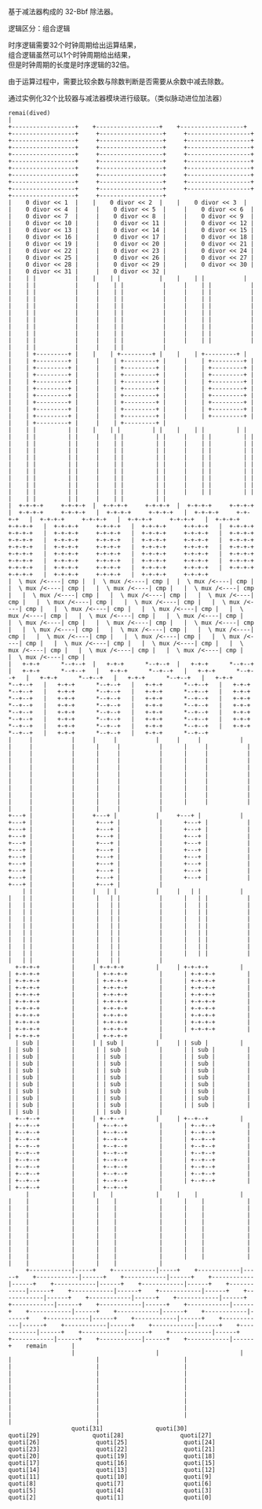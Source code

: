 基于减法器构成的 32-Bbf 除法器。

逻辑区分：组合逻辑

时序逻辑需要$`32`$个时钟周期给出运算结果， \
组合逻辑虽然可以$`1`$个时钟周期给出结果，  \
但是时钟周期的长度是时序逻辑的$`32`$倍。

由于运算过程中，需要比较余数与除数判断是否需要从余数中减去除数。

通过实例化$`32`$个比较器与减法器模块进行级联。（类似脉动进位加法器）

    remai(dived)                                                                                                                                                                                                                                                                                                                                                                                                                                                                                                                                                                                                                                                                                                                                                                                                                  
    |                                                                                                                                                                                                                                                                                                                                                                                                                                                                                                                                                                                                                                                                                                                                                                                                                             
    +------------------+    +------------------+    +------------------+    +------------------+     +------------------+     +------------------+     +------------------+     +------------------+     +------------------+     +------------------+     +------------------+     +------------------+     +------------------+     +------------------+     +------------------+     +------------------+     +------------------+     +------------------+     +------------------+     +------------------+     +------------------+     +------------------+     +------------------+     +------------------+     +------------------+     +------------------+     +------------------+     +------------------+     +------------------+     +------------------+     +------------------+     +------------------+      
    |    0 divor << 1  |    |    0 divor << 2  |    |    0 divor << 3  |    |    0 divor << 4  |     |    0 divor << 5  |     |    0 divor << 6  |     |    0 divor << 7  |     |    0 divor << 8  |     |    0 divor << 9  |     |    0 divor << 10 |     |    0 divor << 11 |     |    0 divor << 12 |     |    0 divor << 13 |     |    0 divor << 14 |     |    0 divor << 15 |     |    0 divor << 16 |     |    0 divor << 17 |     |    0 divor << 18 |     |    0 divor << 19 |     |    0 divor << 20 |     |    0 divor << 21 |     |    0 divor << 22 |     |    0 divor << 23 |     |    0 divor << 24 |     |    0 divor << 25 |     |    0 divor << 26 |     |    0 divor << 27 |     |    0 divor << 28 |     |    0 divor << 29 |     |    0 divor << 30 |     |    0 divor << 31 |     |    0 divor << 32 |      
    |    | |           |    |    | |           |    |    | |           |    |    | |           |     |    | |           |     |    | |           |     |    | |           |     |    | |           |     |    | |           |     |    | |           |     |    | |           |     |    | |           |     |    | |           |     |    | |           |     |    | |           |     |    | |           |     |    | |           |     |    | |           |     |    | |           |     |    | |           |     |    | |           |     |    | |           |     |    | |           |     |    | |           |     |    | |           |     |    | |           |     |    | |           |     |    | |           |     |    | |           |     |    | |           |     |    | |           |     |    | |           |      
    |    | +---------+ |    |    | +---------+ |    |    | +---------+ |    |    | +---------+ |     |    | +---------+ |     |    | +---------+ |     |    | +---------+ |     |    | +---------+ |     |    | +---------+ |     |    | +---------+ |     |    | +---------+ |     |    | +---------+ |     |    | +---------+ |     |    | +---------+ |     |    | +---------+ |     |    | +---------+ |     |    | +---------+ |     |    | +---------+ |     |    | +---------+ |     |    | +---------+ |     |    | +---------+ |     |    | +---------+ |     |    | +---------+ |     |    | +---------+ |     |    | +---------+ |     |    | +---------+ |     |    | +---------+ |     |    | +---------+ |     |    | +---------+ |     |    | +---------+ |     |    | +---------+ |     |    | +---------+ |      
    |    | |         | |    |    | |         | |    |    | |         | |    |    | |         | |     |    | |         | |     |    | |         | |     |    | |         | |     |    | |         | |     |    | |         | |     |    | |         | |     |    | |         | |     |    | |         | |     |    | |         | |     |    | |         | |     |    | |         | |     |    | |         | |     |    | |         | |     |    | |         | |     |    | |         | |     |    | |         | |     |    | |         | |     |    | |         | |     |    | |         | |     |    | |         | |     |    | |         | |     |    | |         | |     |    | |         | |     |    | |         | |     |    | |         | |     |    | |         | |     |    | |         | |     |    | |         | |      
    |  +-+-+-+     +-+-+-+  |  +-+-+-+     +-+-+-+  |  +-+-+-+     +-+-+-+  |  +-+-+-+     +-+-+-+   |  +-+-+-+     +-+-+-+   |  +-+-+-+     +-+-+-+   |  +-+-+-+     +-+-+-+   |  +-+-+-+     +-+-+-+   |  +-+-+-+     +-+-+-+   |  +-+-+-+     +-+-+-+   |  +-+-+-+     +-+-+-+   |  +-+-+-+     +-+-+-+   |  +-+-+-+     +-+-+-+   |  +-+-+-+     +-+-+-+   |  +-+-+-+     +-+-+-+   |  +-+-+-+     +-+-+-+   |  +-+-+-+     +-+-+-+   |  +-+-+-+     +-+-+-+   |  +-+-+-+     +-+-+-+   |  +-+-+-+     +-+-+-+   |  +-+-+-+     +-+-+-+   |  +-+-+-+     +-+-+-+   |  +-+-+-+     +-+-+-+   |  +-+-+-+     +-+-+-+   |  +-+-+-+     +-+-+-+   |  +-+-+-+     +-+-+-+   |  +-+-+-+     +-+-+-+   |  +-+-+-+     +-+-+-+   |  +-+-+-+     +-+-+-+   |  +-+-+-+     +-+-+-+   |  +-+-+-+     +-+-+-+   |  +-+-+-+     +-+-+-+    
    |  \ mux /<----| cmp |  |  \ mux /<----| cmp |  |  \ mux /<----| cmp |  |  \ mux /<----| cmp |   |  \ mux /<----| cmp |   |  \ mux /<----| cmp |   |  \ mux /<----| cmp |   |  \ mux /<----| cmp |   |  \ mux /<----| cmp |   |  \ mux /<----| cmp |   |  \ mux /<----| cmp |   |  \ mux /<----| cmp |   |  \ mux /<----| cmp |   |  \ mux /<----| cmp |   |  \ mux /<----| cmp |   |  \ mux /<----| cmp |   |  \ mux /<----| cmp |   |  \ mux /<----| cmp |   |  \ mux /<----| cmp |   |  \ mux /<----| cmp |   |  \ mux /<----| cmp |   |  \ mux /<----| cmp |   |  \ mux /<----| cmp |   |  \ mux /<----| cmp |   |  \ mux /<----| cmp |   |  \ mux /<----| cmp |   |  \ mux /<----| cmp |   |  \ mux /<----| cmp |   |  \ mux /<----| cmp |   |  \ mux /<----| cmp |   |  \ mux /<----| cmp |   |  \ mux /<----| cmp |    
    |   +-+-+      *--+--+  |   +-+-+      *--+--+  |   +-+-+      *--+--+  |   +-+-+      *--+--+   |   +-+-+      *--+--+   |   +-+-+      *--+--+   |   +-+-+      *--+--+   |   +-+-+      *--+--+   |   +-+-+      *--+--+   |   +-+-+      *--+--+   |   +-+-+      *--+--+   |   +-+-+      *--+--+   |   +-+-+      *--+--+   |   +-+-+      *--+--+   |   +-+-+      *--+--+   |   +-+-+      *--+--+   |   +-+-+      *--+--+   |   +-+-+      *--+--+   |   +-+-+      *--+--+   |   +-+-+      *--+--+   |   +-+-+      *--+--+   |   +-+-+      *--+--+   |   +-+-+      *--+--+   |   +-+-+      *--+--+   |   +-+-+      *--+--+   |   +-+-+      *--+--+   |   +-+-+      *--+--+   |   +-+-+      *--+--+   |   +-+-+      *--+--+   |   +-+-+      *--+--+   |   +-+-+      *--+--+   |   +-+-+      *--+--+    
    |     |           |     |     |           |     |     |           |     |     |           |      |     |           |      |     |           |      |     |           |      |     |           |      |     |           |      |     |           |      |     |           |      |     |           |      |     |           |      |     |           |      |     |           |      |     |           |      |     |           |      |     |           |      |     |           |      |     |           |      |     |           |      |     |           |      |     |           |      |     |           |      |     |           |      |     |           |      |     |           |      |     |           |      |     |           |      |     |           |      |     |           |      |     |           |       
    +---+ |           |     +---+ |           |     +---+ |           |     +---+ |           |      +---+ |           |      +---+ |           |      +---+ |           |      +---+ |           |      +---+ |           |      +---+ |           |      +---+ |           |      +---+ |           |      +---+ |           |      +---+ |           |      +---+ |           |      +---+ |           |      +---+ |           |      +---+ |           |      +---+ |           |      +---+ |           |      +---+ |           |      +---+ |           |      +---+ |           |      +---+ |           |      +---+ |           |      +---+ |           |      +---+ |           |      +---+ |           |      +---+ |           |      +---+ |           |      +---+ |           |      +---+ |           |       
        | |           |     |   | |           |     |   | |           |     |   | |           |      |   | |           |      |   | |           |      |   | |           |      |   | |           |      |   | |           |      |   | |           |      |   | |           |      |   | |           |      |   | |           |      |   | |           |      |   | |           |      |   | |           |      |   | |           |      |   | |           |      |   | |           |      |   | |           |      |   | |           |      |   | |           |      |   | |           |      |   | |           |      |   | |           |      |   | |           |      |   | |           |      |   | |           |      |   | |           |      |   | |           |      |   | |           |      |   | |           |       
      +-+-+-+         |     | +-+-+-+         |     | +-+-+-+         |     | +-+-+-+         |      | +-+-+-+         |      | +-+-+-+         |      | +-+-+-+         |      | +-+-+-+         |      | +-+-+-+         |      | +-+-+-+         |      | +-+-+-+         |      | +-+-+-+         |      | +-+-+-+         |      | +-+-+-+         |      | +-+-+-+         |      | +-+-+-+         |      | +-+-+-+         |      | +-+-+-+         |      | +-+-+-+         |      | +-+-+-+         |      | +-+-+-+         |      | +-+-+-+         |      | +-+-+-+         |      | +-+-+-+         |      | +-+-+-+         |      | +-+-+-+         |      | +-+-+-+         |      | +-+-+-+         |      | +-+-+-+         |      | +-+-+-+         |      | +-+-+-+         |      | +-+-+-+         |       
      | sub |         |     | | sub |         |     | | sub |         |     | | sub |         |      | | sub |         |      | | sub |         |      | | sub |         |      | | sub |         |      | | sub |         |      | | sub |         |      | | sub |         |      | | sub |         |      | | sub |         |      | | sub |         |      | | sub |         |      | | sub |         |      | | sub |         |      | | sub |         |      | | sub |         |      | | sub |         |      | | sub |         |      | | sub |         |      | | sub |         |      | | sub |         |      | | sub |         |      | | sub |         |      | | sub |         |      | | sub |         |      | | sub |         |      | | sub |         |      | | sub |         |      | | sub |         |       
      +--+--+         |     | +--+--+         |     | +--+--+         |     | +--+--+         |      | +--+--+         |      | +--+--+         |      | +--+--+         |      | +--+--+         |      | +--+--+         |      | +--+--+         |      | +--+--+         |      | +--+--+         |      | +--+--+         |      | +--+--+         |      | +--+--+         |      | +--+--+         |      | +--+--+         |      | +--+--+         |      | +--+--+         |      | +--+--+         |      | +--+--+         |      | +--+--+         |      | +--+--+         |      | +--+--+         |      | +--+--+         |      | +--+--+         |      | +--+--+         |      | +--+--+         |      | +--+--+         |      | +--+--+         |      | +--+--+         |      | +--+--+         |       
         |            |     |    |            |     |    |            |     |    |            |      |    |            |      |    |            |      |    |            |      |    |            |      |    |            |      |    |            |      |    |            |      |    |            |      |    |            |      |    |            |      |    |            |      |    |            |      |    |            |      |    |            |      |    |            |      |    |            |      |    |            |      |    |            |      |    |            |      |    |            |      |    |            |      |    |            |      |    |            |      |    |            |      |    |            |      |    |            |      |    |            |      |    |            |       
         +------------|-----+    +------------|-----+    +------------|-----+    +------------|------+    +------------|------+    +------------|------+    +------------|------+    +------------|------+    +------------|------+    +------------|------+    +------------|------+    +------------|------+    +------------|------+    +------------|------+    +------------|------+    +------------|------+    +------------|------+    +------------|------+    +------------|------+    +------------|------+    +------------|------+    +------------|------+    +------------|------+    +------------|------+    +------------|------+    +------------|------+    +------------|------+    +------------|------+    +------------|------+    +------------|------+    +------------|------+    remain       |       
                      |                       |                       |                       |                        |                        |                        |                        |                        |                        |                        |                        |                        |                        |                        |                        |                        |                        |                        |                        |                        |                        |                        |                        |                        |                        |                        |                        |                        |                        |                        |                        |       
                      quoti[31]               quoti[30]               quoti[29]               quoti[28]                quoti[27]                quoti[26]                quoti[25]                quoti[24]                quoti[23]                quoti[22]                quoti[21]                quoti[20]                quoti[19]                quoti[18]                quoti[17]                quoti[16]                quoti[15]                quoti[14]                quoti[13]                quoti[12]                quoti[11]                quoti[10]                quoti[9]                 quoti[8]                 quoti[7]                 quoti[6]                 quoti[5]                 quoti[4]                 quoti[3]                 quoti[2]                 quoti[1]                 quoti[0]